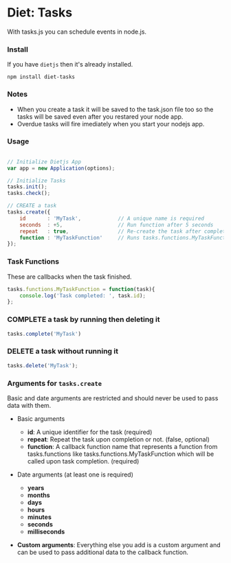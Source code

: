 # Diet: Tasks
With tasks.js you can schedule events in node.js.  

### Install
If you have `dietjs` then it's already installed.
```
npm install diet-tasks
```

### Notes
- When you create a task it will be saved to the task.json file too so the tasks will be saved even after you restared your node app.
- Overdue tasks will fire imediately when you start your nodejs app.

### Usage
```javascript

// Initialize Dietjs App
var app = new Application(options);

// Initialize Tasks
tasks.init();
tasks.check();

// CREATE a task
tasks.create({
	id		 : 'MyTask', 			// A unique name is required
	seconds	 : +5, 					// Run function after 5 seconds
	repeat	 : true, 				// Re-create the task after completion
	function : 'MyTaskFunction' 	// Runs tasks.functions.MyTaskFunction
});
```
### Task Functions
These are callbacks when the task finished.
```javascript
tasks.functions.MyTaskFunction = function(task){
	console.log('Task completed: ', task.id);
};
```
### COMPLETE a task by running then deleting it
```javascript
tasks.complete('MyTask')
```

### DELETE a task without running it
```javascript
tasks.delete('MyTask');
```

### Arguments for `tasks.create`
Basic and date arguments are restricted and should never be used to pass data with them.

- Basic arguments
	- **id**: A unique identifier for the task (required)
	- **repeat**: Repeat the task upon completion or not. (false, optional)
	- **function**: A callback function name that represents a function from tasks.functions like tasks.functions.MyTaskFunction which will be called upon task completion. (required)
	
- Date arguments (at least one is required)
	- **years**
	- **months**
	- **days**
	- **hours**
	- **minutes**
	- **seconds**
	- **milliseconds**
	
- **Custom arguments**: Everything else you add is a custom argument and can be used to pass additional data to the callback function.